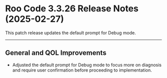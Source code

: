 # Roo Code 3.3.26 Release Notes (2025-02-27)

This patch release updates the default prompt for Debug mode.

---

## General and QOL Improvements

*   Adjusted the default prompt for Debug mode to focus more on diagnosis and require user confirmation before proceeding to implementation.